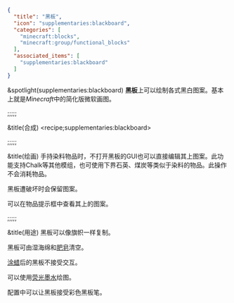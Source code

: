 ```json
{
  "title": "黑板",
  "icon": "supplementaries:blackboard",
  "categories": [
    "minecraft:blocks",
    "minecraft:group/functional_blocks"
  ],
  "associated_items": [
    "supplementaries:blackboard"
  ]
}
```

&spotlight(supplementaries:blackboard)
**黑板**上可以绘制各式黑白图案。基本上就是*Minecraft*中的简化版微软画图。

;;;;;

&title(合成)
<recipe;supplementaries:blackboard>

;;;;;

&title(绘画)
手持染料物品时，不打开黑板的GUI也可以直接编辑其上图案。此功能支持Chalk等其他模组，也可使用下界石英、煤炭等类似于染料的物品。此操作不会消耗物品。


黑板遭破坏时会保留图案。


可以在物品提示框中查看其上的图案。

;;;;;

&title(用途)
黑板可以像旗帜一样复制。


黑板可由湿海绵和[肥皂](^supplementaries:soap)清空。


[涂蜡](^minecraft:honeycomb)后的黑板不接受交互。


可以使用[荧光墨水](^minecraft:glow_ink_sac)绘图。


配置中可以让黑板接受彩色黑板笔。
